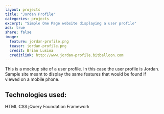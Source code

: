 ```yaml
---
layout: projects
title: "Jordan Profile"
categories: projects
excerpt: "Simple One Page website displaying a user profile"
ads: true
share: false
image:
  feature: jordan-profile.png
  teaser: jordan-profile.png
  credit: Brian Lusina
  creditlink: http://www.jordan-profile.bitballoon.com
---
```


This is a mockup site of a user profile. In this case the user profile is Jordan. Sample site meant to display the same features that would be found if viewed on a mobile phone.

## Technologies used:

HTML
CSS
jQuery
Foundation Framework

